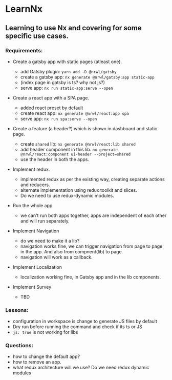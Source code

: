 # LearnNx

## Learning to use Nx and covering for some specific use cases.

### Requirements:

- Create a gatsby app with static pages (atleast one).
    - add Gatsby plugin: `yarn add -D @nrwl/gatsby`
    - create a gatsby app: `nx generate @nrwl/gatsby:app static-app`
    - (index page in gatsby is ts? why not js?)
    - serve app: `nx run static-app:serve --open`

- Create a react app with a SPA page.
    - added react preset by default
    - create react app: `nx generate @nrwl/react:app spa`
    - serve app: `nx run spa:serve --open`

- Create a feature (a header?) which is shown in dashboard and static page.
    - create `shared` lib: `nx generate @nrwl/react:lib shared`
    - add header component in this lib. `nx generate @nrwl/react:component ui-header --project=shared`
    - use the header in both the apps.

- Implement redux.
    - implmented redux as per the existing way, creating separate actions and reducers.
    - alternate implementation using redux toolkit and slices.
    - Do we need to use redux-dynamic modules.

- Run the whole app
    - we can't run both apps together, apps are independent of each other and will run separately.

- Implement Navigation
    - do we need to make it a lib?
    - navigation works fine, we can trigger navigation from page to page in the app. And also from compnent(lib) to page.
    - navigation will work as a callback.

- Implement Localization
    - localization working fine, in Gatsby app and in the lib components.

- Implement Survey
  - TBD



### Lessons:
- configuration in workspace is change to generate JS files by default
- Dry run before running the command and check if its ts or JS
- `js: true` is not working for libs


### Questions:
- how to change the default app?
- how to remove an app.
- what redux architecture will we use? Do we need redux dynamic modules
